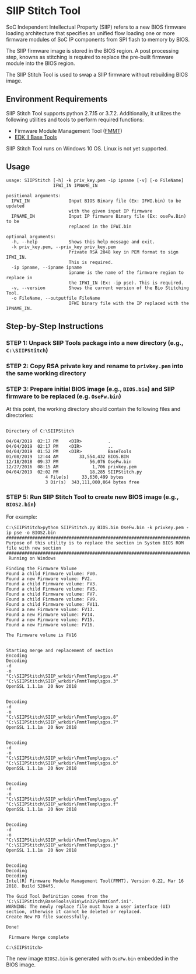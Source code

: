 # SIIP Stitch Tool

SoC Independent Intellectual Property (SIIP) refers to a new BIOS firmware loading architecture that specifies an unified flow loading one or more firmware modules of SoC IP components from SPI flash to memory by BIOS.

The SIIP firmware image is stored in the BIOS region. A post processing step, knowns as stitching is required to replace the pre-built firmware module into the BIOS region.

The SIIP Stitch Tool is used to swap a SIIP firmware without rebuilding BIOS image.


## Environment Requirements

SIIP Stitch Tool supports python 2.7.15 or 3.7.2. Additionally, it utilizes the following utilities and tools to perform required functions:

* Firmware Module Management Tool ([FMMT](https://firmware.intel.com/develop))
* [EDK II Base Tools](https://github.com/tianocore/tianocore.github.io/wiki/EDK-II-Tools-List)

SIIP Stitch Tool runs on Windows 10 OS. Linux is not yet supported.

## Usage

```
usage: SIIPStitch [-h] -k priv_key.pem -ip ipname [-v] [-o FileName]
                  IFWI_IN IPNAME_IN

positional arguments:
  IFWI_IN               Input BIOS Binary file (Ex: IFWI.bin) to be updated
                        with the given input IP firmware
  IPNAME_IN             Input IP firmware Binary file (Ex: oseFw.Bin) to be
                        replaced in the IFWI.bin

optional arguments:
  -h, --help            Shows this help message and exit.
  -k priv_key.pem, --priv_key priv_key.pem
                        Private RSA 2048 key in PEM format to sign IFWI_IN.
                        This is required.
  -ip ipname, --ipname ipname
                        ipname is the name of the firmware region to replace in
                        the IFWI_IN (Ex: -ip pse). This is required.
  -v, --version         Shows the current version of the Bio Stitching Tool.
  -o FileName, --outputfile FileName
                        IFWI binary file with the IP replaced with the IPNAME_IN.

```

## Step-by-Step Instructions

### STEP 1: Unpack SIIP Tools package into a new directory (e.g., `C:\SIIPStitch`)

### STEP 2: Copy RSA private key and rename to `privkey.pem` into the same working directory

### STEP 3: Prepare initial BIOS image (e.g., `BIOS.bin`) and SIIP firmware to be replaced (e.g. `OseFw.bin`)

At this point, the working directory should contain the following files and directories:

```

Directory of C:\SIIPStitch

04/04/2019  02:17 PM    <DIR>          .
04/04/2019  02:17 PM    <DIR>          ..
04/04/2019  01:52 PM    <DIR>          BaseTools
01/08/2019  12:44 AM        33,554,432 BIOS.BIN
12/18/2018  09:37 PM            56,076 OseFw.bin
12/27/2016  08:15 AM             1,706 privkey.pem
04/04/2019  02:02 PM            18,285 SIIPStitch.py
               4 File(s)     33,630,499 bytes
               3 Dir(s)  343,111,000,064 bytes free

```


### STEP 5: Run SIIP Stitch Tool to create new BIOS image (e.g., `BIOS2.bin`)

For example:

```
C:\SIIPStitch>python SIIPStitch.py BIOS.bin OseFw.bin -k privkey.pem -ip pse -o BIOS2.bin
#########################################################################################
Purpose of this utility is to replace the section in System BIOS ROM file with new section
#########################################################################################
 Running on Windows

Finding the Firmware Volume
Found a child Firmware volume: FV0.
Found a new Firmware volume: FV2.
Found a child Firmware volume: FV3.
Found a child Firmware volume: FV5.
Found a child Firmware volume: FV7.
Found a child Firmware volume: FV9.
Found a child Firmware volume: FV11.
Found a new Firmware volume: FV13.
Found a new Firmware volume: FV14.
Found a new Firmware volume: FV15.
Found a new Firmware volume: FV16.

The Firmware volume is FV16


Starting merge and replacement of section
Encoding
Decoding
-d
-o
"C:\SIIPStitch\SIIP_wrkdir\FmmtTemp\sgps.4"
"C:\SIIPStitch\SIIP_wrkdir\FmmtTemp\sgps.3"
OpenSSL 1.1.1a  20 Nov 2018


Decoding
-d
-o
"C:\SIIPStitch\SIIP_wrkdir\FmmtTemp\sgps.8"
"C:\SIIPStitch\SIIP_wrkdir\FmmtTemp\sgps.7"
OpenSSL 1.1.1a  20 Nov 2018


Decoding
-d
-o
"C:\SIIPStitch\SIIP_wrkdir\FmmtTemp\sgps.c"
"C:\SIIPStitch\SIIP_wrkdir\FmmtTemp\sgps.b"
OpenSSL 1.1.1a  20 Nov 2018


Decoding
-d
-o
"C:\SIIPStitch\SIIP_wrkdir\FmmtTemp\sgps.g"
"C:\SIIPStitch\SIIP_wrkdir\FmmtTemp\sgps.f"
OpenSSL 1.1.1a  20 Nov 2018


Decoding
-d
-o
"C:\SIIPStitch\SIIP_wrkdir\FmmtTemp\sgps.k"
"C:\SIIPStitch\SIIP_wrkdir\FmmtTemp\sgps.j"
OpenSSL 1.1.1a  20 Nov 2018


Decoding
Decoding
Decoding
Intel(R) Firmware Module Management Tool(FMMT). Version 0.22, Mar 16 2018. Build 5204f5.

The Guid Tool Definition comes from the 'C:\SIIPStitch\BaseTools\Bin\win32\FmmtConf.ini'.
WARNING: The newly replace file must have a user interface (UI) section, otherwise it cannot be deleted or replaced.
Create New FD file successfully.

Done!

 Firmware Merge complete

C:\SIIPStitch>
```

The new image `BIOS2.bin` is generated with `OseFw.bin` embedded in the BIOS image.
